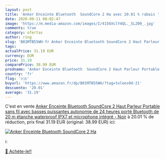 ```yaml
---
layout: post
title: 'Anker Enceinte Bluetooth  SoundCore 2 Ha avec 20.01 % rabais '
date: 2020-09-11 08:02:47
image: 'https://m.media-amazon.com/images/I/4156XclY4QL._SL200_.jpg'
comments: true
category: ofertas
author: ring
slug: 'B01MTB55WH-fr Anker Enceinte Bluetooth SoundCore 2 Haut Parleur Portable...'
tags: 
actualPrice: 31.19 EUR
currency: EUR
price: 31.19
comparePrice: 38.99 EUR
prodname: 'Anker Enceinte Bluetooth  SoundCore 2 Haut Parleur Portable sans fil avec basses puissantes  autonomie de 24 heures  porté Bluetooth de 20 m  étanche waterproof IPX7 et microphone intégré - Noir'
country: 'fr'
flag: '🇫🇷'
buyurl: 'https://www.amazon.fr/dp/B01MTB55WH/?tag=tolees0d-21'
descuento: '20.01'
average: '31.19'
---
```


C'est en vente [Anker Enceinte Bluetooth  SoundCore 2 Haut Parleur Portable sans fil avec basses puissantes  autonomie de 24 heures  porté Bluetooth de 20 m  étanche waterproof IPX7 et microphone intégré - Noir](https://www.amazon.fr/dp/B01MTB55WH/?tag=tolees0d-21)  à  20.01 % de réduction, prix final  31.19 EUR (original: 38.99 EUR) ici:

[![Anker Enceinte Bluetooth  SoundCore 2 Ha](https://m.media-amazon.com/images/I/4156XclY4QL._SL200_.jpg)](https://www.amazon.fr/dp/B01MTB55WH/?tag=tolees0d-21)

ℹ️:


[🛒 Achète-le!!](https://www.amazon.fr/dp/B01MTB55WH/?tag=tolees0d-21)
